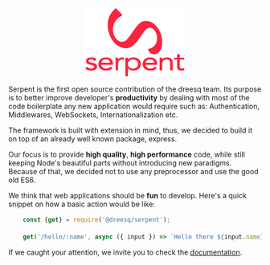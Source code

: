 <p align="center"> 
  <img src="docs/res/logo.png">
</p>

Serpent is the first open source contribution of the dreesq team. Its purpose is to better improve developer's **productivity** by dealing with most of the code boilerplate any new application would require such as: Authentication, Middlewares, WebSockets, Internationalization etc.

The framework is built with extension in mind, thus, we decided to build it on top of an already well known package, express.

Our focus is to provide **high quality**, **high performance** code, while still keeping Node's beautiful parts without introducing new paradigms. Because of that, we decided not to use any preprocessor and use the good old ES6.
 
We think that web applications should be **fun** to develop. Here's a quick snippet on how a basic action would be like:

```js
    const {get} = require('@dreesq/serpent');

    get('/hello/:name', async ({ input }) => `Hello there ${input.name}!`);
```

If we caught your attention, we invite you to check the [documentation](https://dreesq.github.io/serpent).